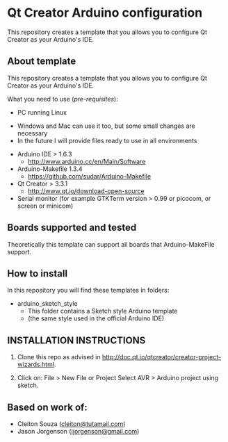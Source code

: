 # Qt Creator Arduino configuration

This repository creates a template that you allows you to configure Qt Creator as your Arduino's IDE.

## About template
This repository creates a template that you allows you to configure Qt Creator as your Arduino's IDE.

What you need to use (*pre-requisites*):
* PC running Linux
- Windows and Mac can use it too, but some small changes are necessary
- In the future I will provide files ready to use in all environments
* Arduino IDE > 1.6.3
  + http://www.arduino.cc/en/Main/Software
* Arduino-Makefile 1.3.4
  + https://github.com/sudar/Arduino-Makefile
* Qt Creator > 3.3.1
  + http://www.qt.io/download-open-source
* Serial monitor (for example GTKTerm version > 0.99 or picocom, or screen or minicom)

## Boards supported and tested
Theoretically this template can support all boards that Arduino-MakeFile support.

## How to install
In this repository you will find these templates in folders:

* arduino_sketch_style
  + This folder contains a Sketch style Arduino template
  + (the same style used in the official Arduino IDE)


INSTALLATION INSTRUCTIONS
-------------------------

1) Clone this repo as advised in http://doc.qt.io/qtcreator/creator-project-wizards.html.

2) Click on:
File > New File or Project
Select AVR > Arduino project using sketch.

## Based on work of: 
* Cleiton Souza (cleiton@tutamail.com)
* Jason Jorgenson (jjorgenson@gmail.com)
